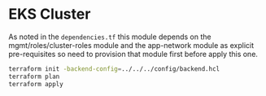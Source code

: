 # EKS Cluster

As noted in the `dependencies.tf` this module depends on the mgmt/roles/cluster-roles module and the app-network module as explicit pre-requisites so need to provision that module first before apply this one.

```bash
terraform init -backend-config=../../../config/backend.hcl
terraform plan
terraform apply
```